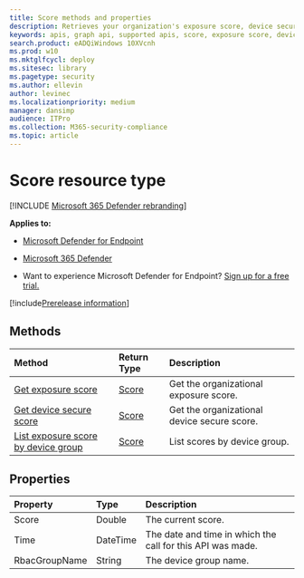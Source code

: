 ```yaml
---
title: Score methods and properties
description: Retrieves your organization's exposure score, device secure score, and exposure score by device group
keywords: apis, graph api, supported apis, score, exposure score, device secure score, exposure score by device group
search.product: eADQiWindows 10XVcnh
ms.prod: w10
ms.mktglfcycl: deploy
ms.sitesec: library
ms.pagetype: security
ms.author: ellevin
author: levinec
ms.localizationpriority: medium
manager: dansimp
audience: ITPro
ms.collection: M365-security-compliance 
ms.topic: article
---
```


# Score resource type

[!INCLUDE [Microsoft 365 Defender rebranding](../../includes/microsoft-defender.md)]


**Applies to:**
- [Microsoft Defender for Endpoint](https://go.microsoft.com/fwlink/p/?linkid=2146631)
- [Microsoft 365 Defender](https://go.microsoft.com/fwlink/?linkid=2118804)

- Want to experience Microsoft Defender for Endpoint? [Sign up for a free trial.](https://www.microsoft.com/microsoft-365/windows/microsoft-defender-atp?ocid=docs-wdatp-exposedapis-abovefoldlink) 

[!include[Prerelease information](../../includes/prerelease.md)]

## Methods

Method |Return Type |Description
:---|:---|:---
[Get exposure score](get-exposure-score.md) | [Score](score.md) | Get the organizational exposure score.
[Get device secure score](get-device-secure-score.md) | [Score](score.md) | Get the organizational device secure score.
[List exposure score by device group](get-machine-group-exposure-score.md)| [Score](score.md) | List scores by device group.

## Properties

Property |	Type	|	Description
:---|:---|:---
Score | Double | The current score.
Time | DateTime | The date and time in which the call for this API was made.
RbacGroupName | String | The device group name.
